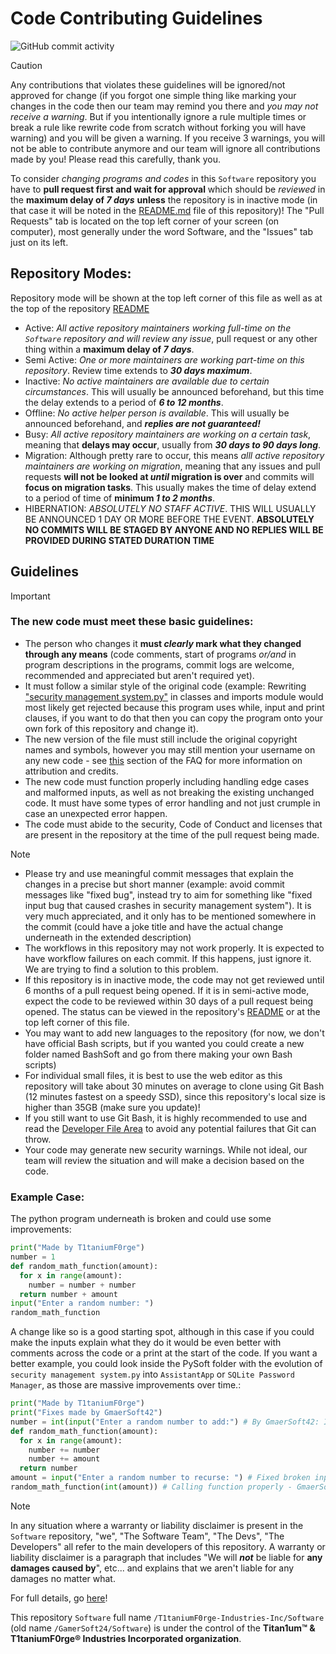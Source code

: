 # Code Contributing Guidelines 
![GitHub commit activity](https://img.shields.io/badge/Repository%20Status-Migration!-yellow) &nbsp;

> [!CAUTION]
> Any contributions that violates these guidelines will be ignored/not approved for change (if you forgot one simple thing like marking your changes in the code then our team may remind you there and *you may not receive a warning*. But if you intentionally ignore a rule multiple times or break a rule like rewrite code from scratch without forking you will have warning) and you will be given a warning. If you receive 3 warnings, you will not be able to contribute anymore and our team will ignore all contributions made by you! Please read this carefully, thank you.

To consider *changing programs and codes* in this `Software` repository you have to **pull request first and wait for approval** which should be *reviewed* in the **maximum delay of ***7 days***** **unless** the repository is in inactive mode (in that case it will be noted in the [README.md](/README.md) file of this repository)! The "Pull Requests" tab is located on the top left corner of your screen (on computer), most generally under the word Software, and the "Issues" tab just on its left.

## Repository Modes:

Repository mode will be shown at the top left corner of this file as well as at the top of the repository [README](/README.md)

- Active: *All active repository maintainers working full-time on the `Software` repository and will review any issue*, pull request or any other thing within a **maximum delay of ***7 days*****.
- Semi Active: *One or more maintainers are working part-time on this repository*. Review time extends to ***30 days maximum***.
- Inactive: *No active maintainers are available due to certain circumstances*. This will usually be announced beforehand, but this time the delay extends to a period of ***6 to 12 months***.
- Offline: *No active helper person is available*. This will usually be announced beforehand, and ***replies are not guaranteed!***
- Busy: *All active repository maintainers are working on a certain task*, meaning that **delays may occur**, usually from ***30 days to 90 days long***.
- Migration: Although pretty rare to occur, this means *alll active repository maintainers are working on migration*, meaning that any issues and pull requests **will not be looked at *until* migration is over** and commits will **focus on migration tasks**. This usually makes the time of delay extend to a period of time of **minimum *1 to 2 months***.
- HIBERNATION: *ABSOLUTELY NO STAFF ACTIVE*. THIS WILL USUALLY BE ANNOUNCED 1 DAY OR MORE BEFORE THE EVENT. **ABSOLUTELY NO COMMITS WILL BE STAGED BY ANYONE AND NO REPLIES WILL BE PROVIDED DURING STATED DURATION TIME**

## Guidelines

> [!IMPORTANT]
> ### The new code must meet these basic guidelines:
> - The person who changes it **must *clearly* mark what they changed through any means** (code comments, start of programs *or/and* in program descriptions in the programs, commit logs are welcome, recommended and appreciated but aren't required yet).
> - It must follow a similar style of the original code (example: Rewriting ["security management system.py"](https://github.com/T1taniumF0rge-Industries-Inc/Software/blob/Main/PySoft/Utilities/security%20management%20system.py) in classes and imports module would most likely get rejected because this program uses while, input and print clauses, if you want to do that then you can copy the program onto your own fork of this repository and change it).
> - The new version of the file must still include the original copyright names and symbols, however you may still mention your username on any new code - see [this](https://github.com/T1taniumF0rge-Industries-Inc/Software/blob/Main/.github/faq.md#who-do-i-credit-if-i-fork-the-repository) section of the FAQ for more information on attribution and credits.
> - The new code must function properly including handling edge cases and malformed inputs, as well as not breaking the existing unchanged code. It must have some types of error handling and not just crumple in case an unexpected error happen.
> - The code must abide to the security, Code of Conduct and licenses that are present in the repository at the time of the pull request being made.

> [!NOTE]
> - Please try and use meaningful commit messages that explain the changes in a precise but short manner (example: avoid commit messages like "fixed bug", instead try to aim for something like "fixed input bug that caused crashes in security management system"). It is very much appreciated, and it only has to be mentioned somewhere in the commit (could have a joke title and have the actual change underneath in the extended description)
> - The workflows in this repository may not work properly. It is expected to have workflow failures on each commit. If this happens, just ignore it. We are trying to find a solution to this problem.
> - If this repository is in inactive mode, the code may not get reviewed until 6 months of a pull request being opened. If it is in semi-active mode, expect the code to be reviewed within 30 days of a pull request being opened. The status can be viewed in the repository's [README](/README.md) or at the top left corner of this file.
> - You may want to add new languages to the repository (for now, we don't have official Bash scripts, but if you wanted you could create a new folder named BashSoft and go from there making your own Bash scripts)
> - For individual small files, it is best to use the web editor as this repository will take about 30 minutes on average to clone using Git Bash (12 minutes fastest on a speedy SSD), since this repository's local size is higher than 35GB (make sure you update)!
> - If you still want to use Git Bash, it is highly recommended to use and read the [Developer File Area](/DEVELOPER.md) to avoid any potential failures that Git can throw.
> - Your code may generate new security warnings. While not ideal, our team will review the situation and will make a decision based on the code.

### Example Case:

The python program underneath is broken and could use some improvements:

```py
print("Made by T1taniumF0rge")
number = 1
def random_math_function(amount):
  for x in range(amount):
    number = number + number
  return number + amount
input("Enter a random number: ")
random_math_function
```

A change like so is a good starting spot, although in this case if you could make the inputs explain what they do it would be even better with comments across the code or a print at the start of the code. If you want a better example, you could look inside the PySoft folder with the evolution of `security management system.py` into `AssistantApp` or `SQLite Password Manager`, as those are massive improvements over time.:

```py
print("Made by T1taniumF0rge")
print("Fixes made by GmaerSoft42")
number = int(input("Enter a random number to add:") # By GmaerSoft42: Input added so that you can choose the base starting number) #bruh the program was broken even on the fixed version: gmaersoft42
def random_math_function(amount):
  for x in range(amount):
    number += number
    number += amount
  return number
amount = input("Enter a random number to recurse: ") # Fixed broken input, GmaerSoft42
random_math_function(int(amount)) # Calling function properly - GmaerSoft42
```

> [!NOTE]
> In any situation where a warranty or liability disclaimer is present in the `Software` repository, "we", "The Software Team", "The Devs", "The Developers" all refer to the main developers of this repository. A warranty or liability disclaimer is a paragraph that includes "We will ***not*** be liable for **any damages caused by**", etc... and explains that we aren't liable for any damages no matter what.
>  
> For full details, go [here](https://github.com/T1taniumF0rge-Industries-Inc/Software/blob/main/.github/WARRANTY_LIABILITY_DISCLAIMER.md)!
>
> This repository `Software` full name `/T1taniumF0rge-Industries-Inc/Software` (old name `/GamerSoft24/Software`) is under the control of the **Titan1um™ & T1taniumF0rge® Industries Incorporated organization**.

